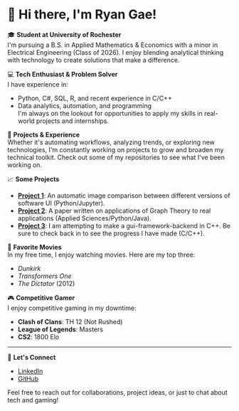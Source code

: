 # 👋 Hi there, I'm Ryan Gae!

🎓 **Student at University of Rochester**  
I'm pursuing a B.S. in Applied Mathematics & Economics with a minor in Electrical Engineering (Class of 2026). I enjoy blending analytical thinking with technology to create solutions that make a difference.

💻 **Tech Enthusiast & Problem Solver**  
I have experience in:  
- Python, C#, SQL, R, and recent experience in C/C++   
- Data analytics, automation, and programming  
I'm always on the lookout for opportunities to apply my skills in real-world projects and internships.

🔧 **Projects & Experience**  
Whether it's automating workflows, analyzing trends, or exploring new technologies, I'm constantly working on projects to grow and broaden my technical toolkit. Check out some of my repositories to see what I've been working on.

📈 **Some Projects**  
- **[Project 1](https://github.com/ryanrae7/ImageComparison)**: An automatic image comparison between different versions of software UI (Python/Jupyter).
- **[Project 2](https://github.com/ryanrae7/Minimal-Crossing-Paper)**: A paper written on applications of Graph Theory to real applications (Applied Sciences/Python/Java).
- **[Project 3](https://github.com/ryanrae7/Tic-Backend)**: I am attempting to make a gui-framework-backend in C++. Be sure to check back in to see the progress I have made (C/C++).

🎥 **Favorite Movies**  
In my free time, I enjoy watching movies. Here are my top three:  
- *Dunkirk*  
- *Transformers One*  
- *The Dictator* (2012)

🎮 **Competitive Gamer**  
I enjoy competitive gaming in my downtime:  
- **Clash of Clans**: TH 12 (Not Rushed)  
- **League of Legends**: Masters  
- **CS2**: 1800 Elo

---

💬 **Let's Connect**  
- [LinkedIn](https://www.linkedin.com/in/ryan-w-gae)  
- [GitHub](https://github.com/ryanrae7)

Feel free to reach out for collaborations, project ideas, or just to chat about tech and gaming!
